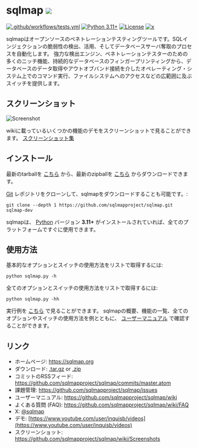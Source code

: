 # sqlmap ![](https://i.imgur.com/fe85aVR.png)

[![.github/workflows/tests.yml](https://github.com/sqlmapproject/sqlmap/actions/workflows/tests.yml/badge.svg)](https://github.com/sqlmapproject/sqlmap/actions/workflows/tests.yml) [![Python 3.11+](https://img.shields.io/badge/python-3.11+-yellow.svg)](https://www.python.org/) [![License](https://img.shields.io/badge/license-GPLv2-red.svg)](https://raw.githubusercontent.com/sqlmapproject/sqlmap/master/LICENSE) [![x](https://img.shields.io/badge/x-@sqlmap-blue.svg)](https://x.com/sqlmap)

sqlmapはオープンソースのペネトレーションテスティングツールです。SQLインジェクションの脆弱性の検出、活用、そしてデータベースサーバ奪取のプロセスを自動化します。
強力な検出エンジン、ペネトレーションテスターのための多くのニッチ機能、持続的なデータベースのフィンガープリンティングから、データベースのデータ取得やアウトオブバンド接続を介したオペレーティング・システム上でのコマンド実行、ファイルシステムへのアクセスなどの広範囲に及ぶスイッチを提供します。

スクリーンショット
----

![Screenshot](https://raw.github.com/wiki/sqlmapproject/sqlmap/images/sqlmap_screenshot.png)

wikiに載っているいくつかの機能のデモをスクリーンショットで見ることができます。 [スクリーンショット集](https://github.com/sqlmapproject/sqlmap/wiki/Screenshots)

インストール
----

最新のtarballを [こちら](https://github.com/sqlmapproject/sqlmap/tarball/master) から、最新のzipballを [こちら](https://github.com/sqlmapproject/sqlmap/zipball/master) からダウンロードできます。

[Git](https://github.com/sqlmapproject/sqlmap) レポジトリをクローンして、sqlmapをダウンロードすることも可能です。:

    git clone --depth 1 https://github.com/sqlmapproject/sqlmap.git sqlmap-dev

sqlmapは、 [Python](https://www.python.org/download/) バージョン **3.11+** がインストールされていれば、全てのプラットフォームですぐに使用できます。

使用方法
----

基本的なオプションとスイッチの使用方法をリストで取得するには:

    python sqlmap.py -h

全てのオプションとスイッチの使用方法をリストで取得するには:

    python sqlmap.py -hh

実行例を [こちら](https://asciinema.org/a/46601) で見ることができます。
sqlmapの概要、機能の一覧、全てのオプションやスイッチの使用方法を例とともに、 [ユーザーマニュアル](https://github.com/sqlmapproject/sqlmap/wiki/Usage) で確認することができます。

リンク
----

* ホームページ: https://sqlmap.org
* ダウンロード: [.tar.gz](https://github.com/sqlmapproject/sqlmap/tarball/master) or [.zip](https://github.com/sqlmapproject/sqlmap/zipball/master)
* コミットのRSSフィード: https://github.com/sqlmapproject/sqlmap/commits/master.atom
* 課題管理: https://github.com/sqlmapproject/sqlmap/issues
* ユーザーマニュアル: https://github.com/sqlmapproject/sqlmap/wiki
* よくある質問 (FAQ): https://github.com/sqlmapproject/sqlmap/wiki/FAQ
* X: [@sqlmap](https://x.com/sqlmap)
* デモ: [https://www.youtube.com/user/inquisb/videos](https://www.youtube.com/user/inquisb/videos)
* スクリーンショット: https://github.com/sqlmapproject/sqlmap/wiki/Screenshots
